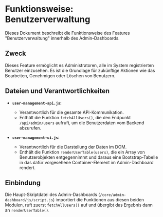 # Funktionsweise: Benutzerverwaltung

Dieses Dokument beschreibt die Funktionsweise des Features "Benutzerverwaltung" innerhalb des Admin-Dashboards.

## Zweck

Dieses Feature ermöglicht es Administratoren, alle im System registrierten Benutzer einzusehen. Es ist die Grundlage für zukünftige Aktionen wie das Bearbeiten, Genehmigen oder Löschen von Benutzern.

## Dateien und Verantwortlichkeiten

-   **`user-management-api.js`**:
    -   Verantwortlich für die gesamte API-Kommunikation.
    -   Enthält die Funktion `fetchAllUsers()`, die den Endpunkt `/api/admin/users` aufruft, um die Benutzerdaten vom Backend abzurufen.

-   **`user-management-ui.js`**:
    -   Verantwortlich für die Darstellung der Daten im DOM.
    -   Enthält die Funktion `renderUserTable(users)`, die ein Array von Benutzerobjekten entgegennimmt und daraus eine Bootstrap-Tabelle in das dafür vorgesehene Container-Element im Admin-Dashboard rendert.

## Einbindung

Die Haupt-Skriptdatei des Admin-Dashboards (`/core/admin-dashboard/js/script.js`) importiert die Funktionen aus diesen beiden Modulen, ruft zuerst `fetchAllUsers()` auf und übergibt das Ergebnis dann an `renderUserTable()`. 